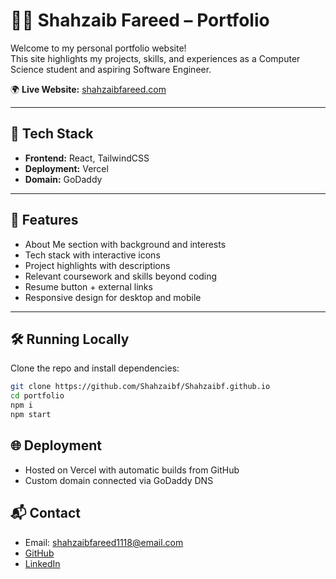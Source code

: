 # 🧑‍💻 Shahzaib Fareed – Portfolio

Welcome to my personal portfolio website!  
This site highlights my projects, skills, and experiences as a Computer Science student and aspiring Software Engineer.

🌍 **Live Website:** [shahzaibfareed.com](https://www.shahzaibfareed.com)

---

## 🚀 Tech Stack

- **Frontend:** React, TailwindCSS
- **Deployment:** Vercel
- **Domain:** GoDaddy

---

## 📂 Features

- About Me section with background and interests
- Tech stack with interactive icons
- Project highlights with descriptions
- Relevant coursework and skills beyond coding
- Resume button + external links
- Responsive design for desktop and mobile

---

## 🛠️ Running Locally

Clone the repo and install dependencies:

```bash
git clone https://github.com/Shahzaibf/Shahzaibf.github.io
cd portfolio
npm i
npm start
```

## 🌐 Deployment

- Hosted on Vercel with automatic builds from GitHub
- Custom domain connected via GoDaddy DNS

## 📬 Contact

- Email: shahzaibfareed1118@email.com
- [GitHub](https://github.com/Shahzaibf)
- [LinkedIn](https://www.linkedin.com/in/shahzaib-fareed-183bb31b7/)
